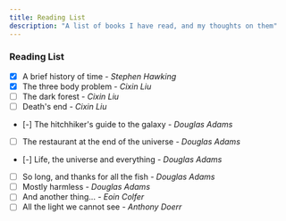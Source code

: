 ```yaml
---
title: Reading List
description: "A list of books I have read, and my thoughts on them"
---
```


### Reading List


- [x] A brief history of time *- Stephen Hawking*
- [x] The three body problem *- Cixin Liu* 
- [ ] The dark forest *- Cixin Liu*
- [ ] Death's end *- Cixin Liu*
- [-] The hitchhiker's guide to the galaxy *- Douglas Adams*
- [ ] The restaurant at the end of the universe *- Douglas Adams*
- [-] Life, the universe and everything *- Douglas Adams*
- [ ] So long, and thanks for all the fish *- Douglas Adams*
- [ ] Mostly harmless *- Douglas Adams*
- [ ] And another thing... *- Eoin Colfer*
- [ ] All the light we cannot see *- Anthony Doerr*
